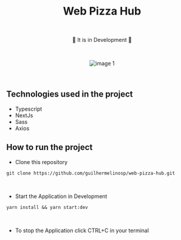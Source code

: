 # <div align="center"> Web Pizza Hub </div>

</br>

<div align="center">
<p>🚧 It is in Development 🚧</p>

</br>

![image 1](/.github/image.png)

</div>

</br>

## Technologies used in the project

- Typescript
- NextJs
- Sass
- Axios

## How to run the project

- Clone this repository

```shell
git clone https://github.com/guilhermelinosp/web-pizza-hub.git
```

</br>

- Start the Application in Development

```shell
yarn install && yarn start:dev
```

</br>

- To stop the Application click CTRL+C in your terminal
